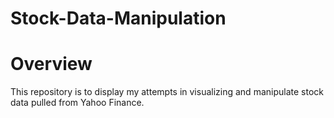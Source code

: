 # Stock-Data-Manipulation

# Overview

This repository is to display my attempts in visualizing and manipulate stock data pulled from Yahoo Finance. 



